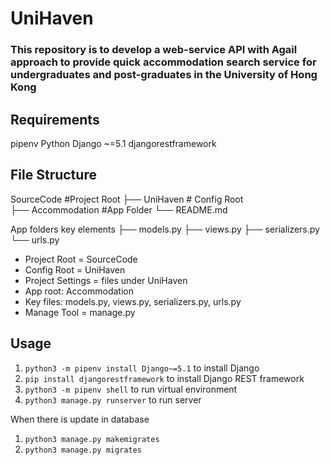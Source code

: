 # UniHaven

### This repository is to develop a web-service API with Agail approach to provide quick accommodation search service for undergraduates and post-graduates in the University of Hong Kong

## Requirements

pipenv
Python
Django ~=5.1
djangorestframework

## File Structure

SourceCode #Project Root
├── UniHaven # Config Root  
├── Accommodation #App Folder
└── README.md

App folders key elements
├── models.py
├── views.py
├── serializers.py
└── urls.py

- Project Root = SourceCode
- Config Root = UniHaven
- Project Settings = files under UniHaven
- App root: Accommodation
- Key files: models.py, views.py, serializers.py, urls.py
- Manage Tool = manage.py

## Usage

1. `python3 -m pipenv install Django~=5.1` to install Django
2. `pip install djangorestframework` to install Django REST framework
3. `python3 -m pipenv shell` to run virtual environment
4. `python3 manage.py runserver` to run server

When there is update in database

1. `python3 manage.py makemigrates`
2. `python3 manage.py migrates`
